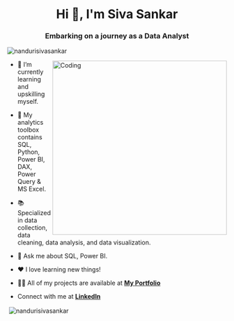 <h1 align="center">Hi 👋, I'm Siva Sankar</h1>
<h3 align="center">Embarking on a journey as a Data Analyst</h3>

<p align="left"> <img src="https://komarev.com/ghpvc/?username=nandurisivasankar&label=Profile%20views&color=0e75b6&style=flat" alt="nandurisivasankar" /> </p>

<img align="right" alt="Coding" width="400" src="https://digitalcreativemind.com/wp-content/uploads/2021/06/Analytics_amp_Data_Science.gif">


- 🌱 I’m currently learning and upskilling myself.
- 🧰 My analytics toolbox contains SQL, Python, Power BI, DAX, Power Query & MS Excel.
- 📚 Specialized in data collection, data cleaning, data analysis, and data visualization.
- 💬 Ask me about SQL, Power BI.
- ❤️ I love learning new things!

-  👨‍💻 All of my projects are available at [**My Portfolio**](https://nanduri.carrd.co/#one)
- Connect with me at [**LinkedIn**](https://www.linkedin.com/in/nanduri-siva-sankar-8b21122a8/)



<p>&nbsp;<img align="center" src="https://github-readme-stats.vercel.app/api?username=nandurisivasankar&show_icons=true&locale=en" alt="nandurisivasankar" /></p>
